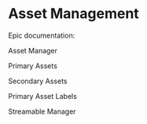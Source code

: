 # Asset Management

Epic documentation: 

Asset Manager

Primary Assets

Secondary Assets

Primary Asset Labels

Streamable Manager


